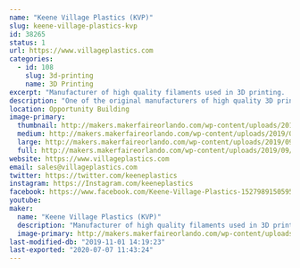 ```yaml
---
name: "Keene Village Plastics (KVP)"
slug: keene-village-plastics-kvp
id: 38265
status: 1
url: https://www.villageplastics.com
categories:
  - id: 108
    slug: 3d-printing
    name: 3D Printing
excerpt: "Manufacturer of high quality filaments used in 3D printing.  With over 20 different materials currently available, more in development, and the ability to extrude your materials, no one has the capability or expertise that Keene Village Plastics has in the industry.  1.75MM and 3MM (2.85mm) available."
description: "One of the original manufacturers of high quality 3D printing filaments and plastic welding rod.  Original suppliers to MakerBot, 3Dsystems, Lulzbot and many others, we have over 15 years of experience making 3D printing filaments.  With over 20 different materials currently available, more in development, and the ability to extrude materials that you provide, no one has the capacity, capability, quality or expertise that Keene Village Plastics has in the industry.  For 3D filaments, 1.75MM and 3MM (2.85mm) are available."
location: Opportunity Building
image-primary:
  thumbnail: http://makers.makerfaireorlando.com/wp-content/uploads/2019/09/KVP-Logo-Large-2017-1-150x150.jpg
  medium: http://makers.makerfaireorlando.com/wp-content/uploads/2019/09/KVP-Logo-Large-2017-1-300x232.jpg
  large: http://makers.makerfaireorlando.com/wp-content/uploads/2019/09/KVP-Logo-Large-2017-1-1024x791.jpg
  full: http://makers.makerfaireorlando.com/wp-content/uploads/2019/09/KVP-Logo-Large-2017-1.jpg
website: https://www.villageplastics.com
email: sales@villageplastics.com
twitter: https://twitter.com/keeneplastics
instagram: https://Instagram.com/keeneplastics
facebook: https://www.facebook.com/Keene-Village-Plastics-1527989150595136/
youtube: 
maker:
  name: "Keene Village Plastics (KVP)"
  description: "Manufacturer of high quality filaments used in 3D printing.  With over 15 different materials currently available, more in development, and the ability to extrude your materials, no one has the capability or expertise that Keene Village Plastics has in the industry.  1.75MM and 3MM (2.85mm) available."
  image-primary: http://makers.makerfaireorlando.com/wp-content/uploads/2019/09/KVP-Logo-Large-2017-1024x791.jpg
last-modified-db: "2019-11-01 14:19:23"
last-exported: "2020-07-07 11:43:24"
---
```

